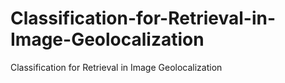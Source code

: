 # Classification-for-Retrieval-in-Image-Geolocalization
Classification for Retrieval in Image Geolocalization
